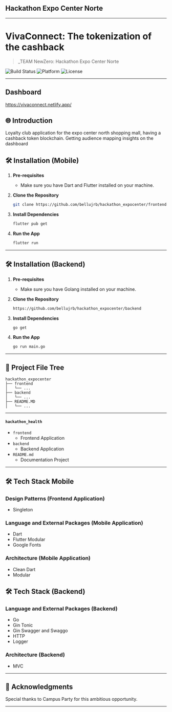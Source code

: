 ## Hackathon Expo Center Norte

---

# VivaConnect: The tokenization of the cashback

> _TEAM NewZero: Hackathon Expo Center Norte

![Build Status](https://img.shields.io/badge/Build-Passing-brightgreen)
![Platform](https://img.shields.io/badge/Platform-Mobile-blue)
![License](https://img.shields.io/badge/License-MIT-green)

---

## Dashboard
https://vivaconnect.netlify.app/

## 🌐 Introduction

Loyalty club application for the expo center north shopping mall, having a cashback token blockchain. Getting audience mapping insights on the dashboard

## 🛠 Installation (Mobile)

1. **Pre-requisites**
    - Make sure you have Dart and Flutter installed on your machine.

2. **Clone the Repository**

    ```bash
    git clone https://github.com/bellujrb/hackathon_expocenter/frontend
    ```

3. **Install Dependencies**

    ```bash
    flutter pub get
    ```

4. **Run the App**

    ```bash
    flutter run
    ```

---

## 🛠 Installation (Backend)

1. **Pre-requisites**
    - Make sure you have Golang installed on your machine.

2. **Clone the Repository**

    ```bash
    https://github.com/bellujrb/hackathon_expocenter/backend
    ```

3. **Install Dependencies**

    ```bash
    go get
    ```

4. **Run the App**

    ```bash
    go run main.go
    ```

---

## 📂 Project File Tree
    
```
hackathon_expocenter
├── frontend
│   └── ...
├── backend
│   └── ...
├── README.MD
│   └── ...
```
---

#### `hackathon_health`

- `frontend`
    - Frontend Application
- `backend`
    - Backend Application
- `README.md`
    - Documentation Project

---

## 🛠 Tech Stack Mobile

### Design Patterns (Frontend Application)
- Singleton

### Language and External Packages (Mobile Application)
- Dart 
- Flutter Modular
- Google Fonts

### Architecture (Mobile Application)
- Clean Dart
- Modular

## 🛠 Tech Stack (Backend)

### Language and External Packages (Backend)
- Go
- Gin Tonic
- Gin Swagger and Swaggo
- HTTP
- Logger

### Architecture (Backend)
- MVC

---

## 🙏 Acknowledgments

Special thanks to Campus Party for this ambitious opportunity.

---
